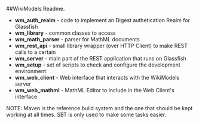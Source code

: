 ##WikiModels Readme.
 - **wm_auth_realm** - code to implement an Digest authetication Realm for Glassfish
 - **wm_library** - common classes to access
 - **wm_math_parser** - parser for MathML documents
 - **wm_rest_api** - small library wrapper (over HTTP Client) to make REST calls to a certain
 - **wm_server** - main part of the REST application that runs on Glassfish
 - **wm_setup** - set of scripts to check and configure the development environment
 - **wm_web_client** - Web interface that interacts with the WikiModels server
 - **wm_web_mathml** - MathML Editor to include in the Web Client's interface

 NOTE: Maven is the reference build system and the one that should be kept working at all times. SBT is only used to make some tasks easier.  

 <!-- Build status of the project is [![Build Status](https://travis-ci.org/alexmsmartins/WikiModels.png?branch=master)](https://travis-ci.org/alexmsmartins/WikiModels) -->
